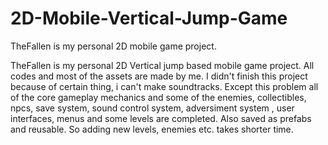 # 2D-Mobile-Vertical-Jump-Game
TheFallen is my personal 2D mobile game project.

TheFallen is my personal 2D Vertical jump based mobile game project. All codes and most of the assets are made by me. I didn't finish this project because of certain thing, i can't make soundtracks. Except this problem all of the core gameplay mechanics and some of the enemies, collectibles, npcs, save system, sound control system, adversiment system , user interfaces, menus and some levels are completed. Also saved as prefabs and reusable. So adding new levels, enemies etc. takes shorter time.
